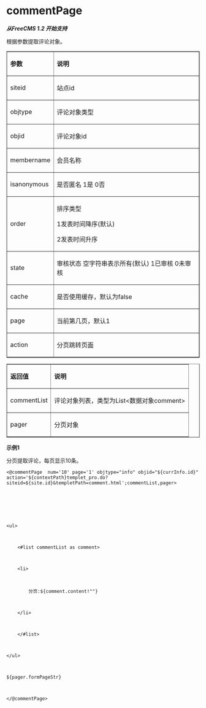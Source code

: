 # commentPage #
<p><strong><em>从<span>FreeCMS 1.2<span> </span></span>开始支持</em></strong></p>
<p>根据参数提取评论对象。</p>
<p>
<table cellpadding='0' cellspacing='0' border='1'>
<blockquote><tbody>
<blockquote><tr>
<blockquote><td>
<p><strong><span>参数</span></strong></p>
</td>
<td>
<p><strong><span>说明</span></strong></p>
</td>
</blockquote></tr>
<tr>
<blockquote><td>
<p><span>siteid</span></p>
</td>
<td>
<p><span>站点<span>id</span></span></p>
</td>
</blockquote></tr>
<tr>
<blockquote><td>
<p><span>objtype</span></p>
</td>
<td>
<p><span>评论对象类型</span></p>
</td>
</blockquote></tr>
<tr>
<blockquote><td>
<p><span>objid</span></p>
</td>
<td>
<p><span>评论对象<span>id</span></span></p>
</td>
</blockquote></tr>
<tr>
<blockquote><td>
<p><span>membername</span></p>
</td>
<td>
<p><span>会员名称</span></p>
</td>
</blockquote></tr>
<tr>
<blockquote><td>
<p><span>isanonymous</span></p>
</td>
<td>
<p><span>是否匿名<span><span> </span>1</span>是<span><span> </span>0</span>否</span></p>
</td>
</blockquote></tr>
<tr>
<blockquote><td>
<p><span>order</span></p>
</td>
<td>
<p><span>排序类型<span> </span></span></p>
<p><span>1</span><span>发表时间降序<span>(</span>默认<span>)</span></span></p>
<p><span>2</span><span>发表时间升序</span></p>
<p><span> </span></p>
</td>
</blockquote></tr>
<tr>
<blockquote><td>
<p><span>state</span></p>
</td>
<td>
<p><span>审核状态 空字符串表示所有<span>(</span>默认<span>) 1</span>已审核<span><span> </span>0</span>未审核</span></p>
</td>
</blockquote></tr>
<tr>
<blockquote><td>
<p><span>cache</span></p>
</td>
<td>
<p><span>是否使用缓存，默认为<span>false</span></span></p>
</td>
</blockquote></tr>
<tr>
<blockquote><td>
<p><span>page</span></p>
</td>
<td>
<p><span>当前第几页，默认<span>1</span></span></p>
</td>
</blockquote></tr>
<tr>
<blockquote><td>
<p><span>action</span></p>
</td>
<td>
<p><span>分页跳转页面</span></p>
</td>
</blockquote></tr>
</blockquote></tbody>
</table>
</p>
<p> </p>
<p> </p>
<p>
<table cellpadding='0' cellspacing='0' border='1'>
<tbody>
<blockquote><tr>
<blockquote><td>
<p><strong><span>返回值</span></strong></p>
</td>
<td>
<p><strong><span>说明</span></strong></p>
</td>
</blockquote></tr>
<tr>
<blockquote><td>
<p><span>commentList</span></p>
</td>
<td>
<p><span>评论对象列表，类型为<span>List<</span>数据对象<span>comment></span></span></p>
</td>
</blockquote></tr>
<tr>
<blockquote><td>
<p><span>pager</span></p>
</td>
<td>
<p><span>分页对象</span></p>
</td>
</blockquote></tr>
</blockquote></tbody>
</table>
</p>
<p> </p>
<p><strong>示例<span>1</span></strong></p>
<p>分页提取评论，每页显示<span>10</span>条。</p>
<p></blockquote>

<pre><code>&lt;@commentPage  num='10' page='1' objtype="info" objid="${currInfo.id}" action='${contextPath}templet_pro.do?siteid=${site.id}&amp;templetPath=comment.html';commentList,pager&gt;<br>
<br>
 <br>
<br>
&lt;ul&gt;<br>
<br>
    &lt;#list commentList as comment&gt;<br>
<br>
    &lt;li&gt;<br>
<br>
        分页:${comment.content!""}<br>
<br>
    &lt;/li&gt;<br>
<br>
    &lt;/#list&gt;<br>
<br>
&lt;/ul&gt;<br>
<br>
${pager.formPageStr}<br>
<br>
&lt;/@commentPage&gt;<br>
<br>
</code></pre>
</p>
